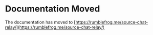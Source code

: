 # Documentation Moved

The documentation has moved to [https://rumblefrog.me/source-chat-relay/](https://rumblefrog.me/source-chat-relay/)

